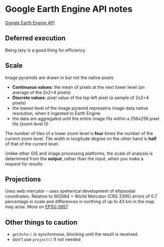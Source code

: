 # Google Earth Engine API notes

[Google Earth Engine API](https://developers.google.com/earth-engine)

## Deferred execution

Being lazy is a good thing for efficiency

## Scale

Image pyramids are drawn in but not the native pixels

- **Continuous values**: the mean of pixels at the next lower level (an average of the 2x2=4 pixels)
- **Discrete values**: pixel value of the top left pixel (a sample of 2x2=4 pixels)
- the lowest level of the image pyramid represetns image data native resolution, when it ingested to Earth Engine
- the data are aggregated until the entire image fits within a 256x256 pixel tile (zoom level 0)

The number of tiles of a lower zoom level is **four** times the number of the current zoom level. Tile width in longitude degree on the other hand is **half** of that of the current level.

Unlike other GIS and image processing platforms, the scale of analysis is determined from the **output**, rather than the input, when you make a request for results.

## Projections

Uses web mercator - uses speherical development of ellipsoidal coordinates. Relative to WGS84 + World Mercator (CRS 3395) errors of 0.7 percentage in scale and differences in northing of up to 43 km in the map may arise. More on [EPSG:3857](http://epsg.io/3857)

## Other things to caution

- `getInfo()` is synchronous, blocking until the result is received.
- don't use `project()` if not needed